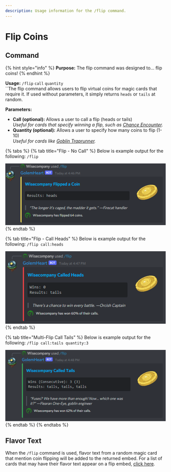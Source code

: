 ```yaml
---
description: Usage information for the /flip command.
---
```


# Flip Coins

## Command

{% hint style="info" %}
**Purpose:** The flip command was designed to... flip coins!
{% endhint %}

**Usage:** `/flip` `call` `quantity`\
``The flip command allows users to flip virtual coins for magic cards that require it. If used without parameters, it simply returns `heads` or `tails` at random.

**Parameters:**

* **Call (optional):** Allows a user to call a flip (heads or tails)\
  _Useful for cards that specify winning a flip, such as_ [_Chance Encounter_](https://scryfall.com/card/mh2/277/chance-encounter)_._
* **Quantity (optional):** Allows a user to specify how many coins to flip (1-10)\
  _Useful for cards like_ [_Goblin Traprunner_](https://scryfall.com/card/mh2/130/goblin-traprunner)_._

{% tabs %}
{% tab title="Flip - No Call" %}
Below is example output for the following: `/flip`

![](<../.gitbook/assets/Screenshot 2022-01-16 164659.png>)
{% endtab %}

{% tab title="Flip - Call Heads" %}
Below is example output for the following: `/flip call:heads`

![](<../.gitbook/assets/Screenshot 2022-01-16 164800.png>)
{% endtab %}

{% tab title="Multi-Flip Call Tails" %}
Below is example output for the following: `/flip call:tails quantity:3`

![](<../.gitbook/assets/Screenshot 2022-01-16 164856.png>)
{% endtab %}
{% endtabs %}

## Flavor Text

When the `/flip` command is used, flavor text from a random magic card that mention coin flipping will be added to the returned embed. For a list of cards that may have their flavor text appear on a flip embed, [click here](https://scryfall.com/search?q=%28o%3A%22flip+a+coin%22+OR+o%3A%22coin+flip%22+OR+o%3A%22flips+a+coin%22+OR+o%3A%22coins%22%29+has%3Aflavor\&as=grid\&order=name).
